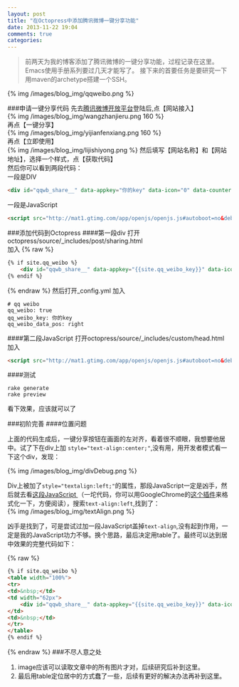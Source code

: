 ```yaml
---
layout: post
title: "在Octopress中添加腾讯微博一键分享功能"
date: 2013-11-22 19:04
comments: true
categories: 
---
```

>前两天为我的博客添加了腾讯微博的一键分享功能，过程记录在这里。
>Emacs使用手册系列要过几天才能写了。
>接下来的首要任务是要研究一下用maven的archetype搭建一个SSH。

{% img /images/blog_img/qqweibo.png %}

<!-- more -->

###申请一键分享代码
先去[腾讯微博开放平台](http://dev.t.qq.com/)登陆后,点【网站接入】  
{% img /images/blog_img/wangzhanjieru.png 160 %}  
再点【一键分享】  
{% img /images/blog_img/yijianfenxiang.png 160 %}  
再点【立即使用】  
{% img /images/blog_img/lijishiyong.png %} 
然后填写【网站名称】和【网站地址】，选择一个样式，点【获取代码】  
然后你可以看到两段代码：  
一段是DIV
``` html
<div id="qqwb_share__" data-appkey="你的key" data-icon="0" data-counter="0" data-content="{title}" data-pic="{pic}"></div>
```
一段是JavaScript
``` html
<script src="http://mat1.gtimg.com/app/openjs/openjs.js#autoboot=no&debug=no"></script>
```

###添加代码到Octopress
####第一段div
打开octopress/source/_includes/post/sharing.html  
加入
{% raw %}
``` html
{% if site.qq_weibo %} 
    <div id="qqwb_share__" data-appkey="{{site.qq_weibo_key}}" data-icon="1" data-counter="0" data-counter_pos="{{qq_weibo_data_pos}}" data-content="{{page.title}}" data-pic=""></div>
{% endif %}
```
{% endraw %}
然后打开_config.yml
加入  
```
# qq weibo
qq_weibo: true
qq_weibo_key: 你的key
qq_weibo_data_pos: right
```
####第二段JavaScript
打开octopress/source/_includes/custom/head.html  
加入  
``` html
<script src="http://mat1.gtimg.com/app/openjs/openjs.js#autoboot=no&debug=no"></script>
```
####测试
```
rake generate
rake preview
```
看下效果，应该就可以了

###初阶完善
####位置问题

上面的代码生成后，一键分享按钮在画面的左对齐，看着很不顺眼，我想要他居中。试了下在div上加 `style="text-align:center;"`,没有用，用开发者模式看一下这个div，发现： 

{% img /images/blog_img/divDebug.png %}   

Div上被加了`style="textalign:left;"`的属性，那段JavaScript一定是凶手，然后就去看[这段JavaScript	](http://mat1.gtimg.com/app/openjs/openjs.js#autoboot=no&debug=no)（一坨代码，你可以用GoogleChrome的[这个插件](https://chrome.google.com/webstore/detail/piekbefgpgdecckjcpffhnacjflfoddg)来格式化一下，方便阅读），搜索`text-align:left`,找到了：  
{% img /images/blog_img/textAlign.png %} 

凶手是找到了，可是尝试过加一段JavaScript盖掉`text-align`,没有起到作用，一定是我的JavaScript功力不够。换个思路，最后决定用table了。最终可以达到居中效果的完整代码如下：  

{% raw %}
``` html
{% if site.qq_weibo %} 
<table width="100%">
<tr>
<td>&nbsp;</td>
<td width="62px">
    <div id="qqwb_share__" data-appkey="{{site.qq_weibo_key}}" data-icon="1" data-counter="0" data-counter_pos="{{qq_weibo_data_pos}}" data-content="{{page.title}}" data-pic="{{site.url}}/images/blog-title.png"></div>
</td>
<td>&nbsp;</td>
</tr>
</table>
{% endif %}
```
{% endraw %}
###不尽人意之处
1. image应该可以读取文章中的所有图片才对，后续研究后补到这里。
2. 最后用table定位居中的方式蠢了一些，后续有更好的解决办法再补到这里。
